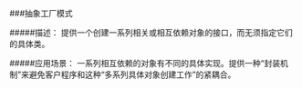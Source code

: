 ###抽象工厂模式

#####描述：
提供一个创建一系列相关或相互依赖对象的接口，而无须指定它们的具体类。

#####应用场景：
一系列相互依赖的对象有不同的具体实现。提供一种“封装机制”来避免客户程序和这种“多系列具体对象创建工作”的紧耦合。